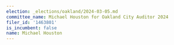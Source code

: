 ```yaml
---
election: _elections/oakland/2024-03-05.md
committee_name: Michael Houston for Oakland City Auditor 2024
filer_id: '1463801'
is_incumbent: false
name: Michael Houston
---
```

